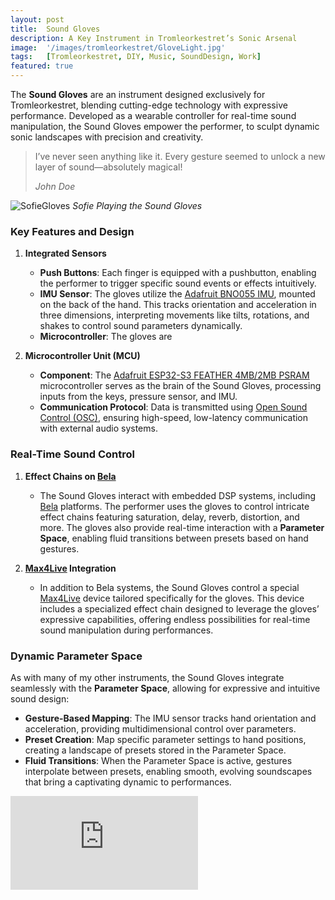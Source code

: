 ```yaml
---
layout: post
title:  Sound Gloves
description: A Key Instrument in Tromleorkestret’s Sonic Arsenal
image:  '/images/tromleorkestret/GloveLight.jpg'
tags:   [Tromleorkestret, DIY, Music, SoundDesign, Work]
featured: true
---
```


The **Sound Gloves** are an instrument designed exclusively for Tromleorkestret, blending cutting-edge technology with expressive performance. Developed as a wearable controller for real-time sound manipulation, the Sound Gloves empower the performer, to sculpt dynamic sonic landscapes with precision and creativity.



> I’ve never seen anything like it. Every gesture seemed to unlock a new layer of sound—absolutely magical!
>
> <cite>John Doe</cite>


![SofieGloves]({{site.baseurl}}/images/tromleorkestret/GlovesSofie.png)
*Sofie Playing the Sound Gloves*


### **Key Features and Design**

1. **Integrated Sensors**
    - **Push Buttons**: Each finger is equipped with a pushbutton, enabling the performer to trigger specific sound events or effects intuitively.
    - **IMU Sensor**: The gloves utilize the [Adafruit BNO055 IMU](https://www.adafruit.com/product/4646), mounted on the back of the hand. This tracks orientation and acceleration in three dimensions, interpreting movements like tilts, rotations, and shakes to control sound parameters dynamically.
    - **Microcontroller**: The gloves are 

2. **Microcontroller Unit (MCU)**
    - **Component**: The [Adafruit ESP32-S3 FEATHER 4MB/2MB PSRAM](https://www.adafruit.com/product/5477) microcontroller serves as the brain of the Sound Gloves, processing inputs from the keys, pressure sensor, and IMU.
    - **Communication Protocol**: Data is transmitted using [Open Sound Control (OSC)](https://www.cnmat.berkeley.edu/opensoundcontrol/), ensuring high-speed, low-latency communication with external audio systems.

### **Real-Time Sound Control**

1. **Effect Chains on [Bela](https://bela.io/products/bela-and-bela-mini/)**
    - The Sound Gloves interact with embedded DSP systems, including [Bela](https://bela.io/products/bela-and-bela-mini/) platforms. The performer uses the gloves to control intricate effect chains featuring saturation, delay, reverb, distortion, and more. The gloves also provide real-time interaction with a **Parameter Space**, enabling fluid transitions between presets based on hand gestures.

2. **[Max4Live](https://www.ableton.com/en/live/max-for-live/) Integration**
    - In addition to Bela systems, the Sound Gloves control a special [Max4Live](https://www.ableton.com/en/live/max-for-live/) device tailored specifically for the gloves. This device includes a specialized effect chain designed to leverage the gloves’ expressive capabilities, offering endless possibilities for real-time sound manipulation during performances.

### **Dynamic Parameter Space**

As with many of my other instruments, the Sound Gloves integrate seamlessly with the **Parameter Space**, allowing for expressive and intuitive sound design:

- **Gesture-Based Mapping**: The IMU sensor tracks hand orientation and acceleration, providing multidimensional control over parameters.
- **Preset Creation**:  Map specific parameter settings to hand positions, creating a landscape of presets stored in the Parameter Space.
- **Fluid Transitions**: When the Parameter Space is active, gestures interpolate between presets, enabling smooth, evolving soundscapes that bring a captivating dynamic to performances.


<p><iframe src="https://www.youtube.com/embed/yolz8VWj9BM?si=Y4-xCmx1mrCFw8Nf" frameborder="0" allowfullscreen></iframe></p>

